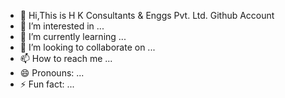 - 👋 Hi,This is H K Consultants & Enggs Pvt. Ltd. Github Account
- 👀 I’m interested in ...
- 🌱 I’m currently learning ...
- 💞️ I’m looking to collaborate on ...
- 📫 How to reach me ...
- 😄 Pronouns: ...
- ⚡ Fun fact: ...

<!---
Vikas-HkEnggs/Vikas-HkEnggs is a ✨ special ✨ repository because its `README.md` (this file) appears on your GitHub profile.
You can click the Preview link to take a look at your changes.
--->
